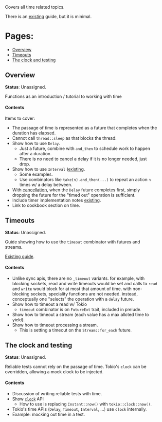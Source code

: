 Covers all time related topics.

There is an [existing](https://tokio.rs/docs/going-deeper/timers/) guide, but it
is minimal.

# Pages:

* [Overview](#overview)
* [Timeouts](#timeouts)
* [The clock and testing](#clock)

<a name="overview"></a>
## Overview

**Status**: Unassigned.

Functions as an introduction / tutorial to working with time

#### Contents

Items to cover:

* The passage of time is represented as a future that completes when the
  duration has elapsed.
* Cannot call `thread::sleep` as that blocks the thread.
* Show how to use `Delay`.
  * Just a future, combine with `and_then` to schedule work to happen after a
    duration.
  * There is no need to cancel a delay if it is no longer needed, just drop.
* Show how to use `Interval` ([existing](https://tokio.rs/docs/going-deeper/timers/#running-code-on-an-interval).
  * Some examples.
  * Use combinators like `take(n).and_then(...)` to repeat an action `n` times
    w/ a delay between.
* With [cancellation](https://github.com/tokio-rs/doc-blitz/issues/20), when the
  `Delay` future completes first, simply dropping the future for the "timed out"
  operation is sufficient.
* Include timer implementation notes [existing](https://tokio.rs/docs/going-deeper/timers/#notes-on-the-timer).
* Link to cookbook section on time.

<a name="timeouts"></a>
## Timeouts

**Status**: Unassigned.

Guide showing how to use the `timeout` combinator with futures and streams.

[Existing guide](https://tokio.rs/docs/going-deeper/timers/#timing-out-a-long-running-operation).

#### Contents

* Unlike sync apis, there are no `_timeout` variants. for example, with blocking
  sockets, read and write timeouts would be set and calls to `read` and `write`
  would block for at most that amount of time. with non-blocking sockets,
  speciality functions are not needed. instead, conceptually one "selects" the
  operation with a `delay` future.
* Show how to timeout a read w/ Tokio
  * `timeout` combinator is on `FutureExt` trait, included in prelude.
* Show how to timeout a stream (each value has a max alloted time to yield).
* Show how to timeout processing a stream.
  * This is setting a timeout on the `Stream::for_each` future.

<a name="clock"></a>
## The clock and testing

**Status**: Unassigned.

Reliable tests cannot rely on the passage of time. Tokio's `clock` can be
overridden, allowing a mock clock to be injected.

#### Contents

* Discussion of writing reliable tests with time.
* Show [`clock`](https://docs.rs/tokio/0.1.11/tokio/clock/index.html) API
  * How to use is replacing `Instant::now()` with `tokio::clock::now()`.
* Tokio's time APIs (`Delay`, `Timeout`, `Interval`, ...) use `clock`
  internally.
* Example: mocking out time in a test.
